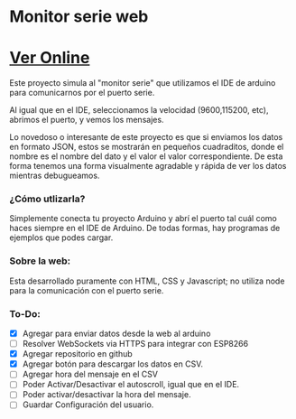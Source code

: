 
# Monitor serie web

# <a href="https://playful-paletas-599515.netlify.app/" target="_blank">Ver Online</a>


Este proyecto simula al "monitor serie" que utilizamos el IDE de arduino para comunicarnos por el puerto serie.

Al igual que en el IDE, seleccionamos la velocidad (9600,115200, etc), abrimos el puerto, y vemos los mensajes.

Lo novedoso o interesante de este proyecto es que si enviamos los datos en formato JSON, estos se mostrarán en pequeños cuadraditos, donde el nombre es el nombre del dato y el valor el valor correspondiente.
De esta forma tenemos una forma visualmente agradable y rápida de ver los datos mientras debugueamos.

### ¿Cómo utlizarla?
Simplemente conecta tu proyecto Arduino y abrí el puerto tal cuál como haces siempre en el IDE de Arduino.
De todas formas, hay programas de ejemplos que podes cargar.


### Sobre la web:
Esta desarrollado puramente con HTML, CSS y Javascript; no utiliza node para la comunicación con el puerto serie.


### To-Do:
- [X] Agregar para enviar datos desde la web al arduino
- [ ] Resolver WebSockets via HTTPS para integrar con ESP8266
- [X] Agregar repositorio en github
- [X] Agregar botón para descargar los datos en CSV.
- [ ] Agregar hora del mensaje en el CSV
- [ ] Poder Activar/Desactivar el autoscroll, igual que en el IDE.
- [ ] Poder activar/desactivar la hora del mensaje.
- [ ] Guardar Configuración del usuario.